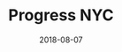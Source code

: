---
title: Progress NYC
date: 2018-08-07
location: La Boom, Queens, NY
cagematch: https://www.cagematch.net/?id=1&nr=204602
---